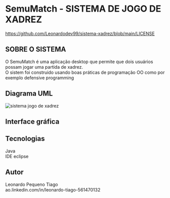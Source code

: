 # SemuMatch - SISTEMA DE JOGO DE XADREZ
https://github.com/Leonardodev99/sistema-xadrez/blob/main/LICENSE

## SOBRE O SISTEMA
O SemuMatch é uma aplicação desktop que permite que dois usuários possam jogar uma partida de xadrez.<br> O sistem foi construido usando boas práticas de programação OO como por exemplo defensive programming 
## Diagrama UML
![sistema jogo de xadrez](https://github.com/Leonardodev99/sistema-xadrez/assets/148824065/2d97337c-a10c-48cc-9f21-9743951c5346)
## Interface gráfica
## Tecnologias
Java<br>
IDE eclipse

## Autor
Leonardo Pequeno Tiago<br>
ao.linkedin.com/in/leonardo-tiago-561470132
